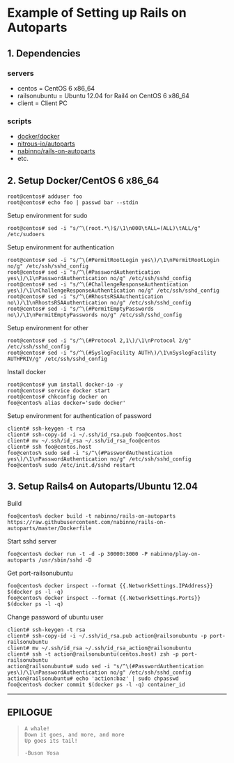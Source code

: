# Example of Setting up Rails on Autoparts
## 1. Dependencies
### servers
- centos        = CentOS 6 x86_64
- railsonubuntu = Ubuntu 12.04 for Rail4 on CentOS 6 x86_64
- client        = Client PC

### scripts
- [docker/docker](https://github.com/docker/docker)
- [nitrous-io/autoparts](https://github.com/nitrous-io/autoparts)
- [nabinno/rails-on-autoparts](https://github.com/nabinno/rails-on-autoparts)
- etc.

## 2. Setup Docker/CentOS 6 x86_64
```
root@centos# adduser foo
root@centos# echo foo | passwd bar --stdin
```
Setup environment for sudo
```
root@centos# sed -i "s/^\(root.*\)$/\1\n000\tALL=(ALL)\tALL/g" /etc/sudoers
```
Setup environment for authentication
```
root@centos# sed -i "s/^\(#PermitRootLogin yes\)/\1\nPermitRootLogin no/g" /etc/ssh/sshd_config
root@centos# sed -i "s/^\(#PasswordAuthentication yes\)/\1\nPasswordAuthentication no/g" /etc/ssh/sshd_config
root@centos# sed -i "s/^\(#ChallengeResponseAuthentication yes\)/\1\nChallengeResponseAuthentication no/g" /etc/ssh/sshd_config
root@centos# sed -i "s/^\(#RhostsRSAAuthentication no\)/\1\nRhostsRSAAuthentication no/g" /etc/ssh/sshd_config
root@centos# sed -i "s/^\(#PermitEmptyPasswords no\)/\1\nPermitEmptyPasswords no/g" /etc/ssh/sshd_config
```
Setup environment for other
```
root@centos# sed -i "s/^\(#Protocol 2,1\)/\1\nProtocol 2/g" /etc/ssh/sshd_config
root@centos# sed -i "s/^\(#SyslogFacility AUTH\)/\1\nSyslogFacility AUTHPRIV/g" /etc/ssh/sshd_config
```
Install docker
```
root@centos# yum install docker-io -y
root@centos# service docker start
root@centos# chkconfig docker on
foo@centos% alias docker='sudo docker'
```
Setup environment for authentication of password
```
client# ssh-keygen -t rsa
client# ssh-copy-id -i ~/.ssh/id_rsa.pub foo@centos.host
client# mv ~/.ssh/id_rsa ~/.ssh/id_rsa_foo@centos
client# ssh foo@centos.host
foo@centos% sudo sed -i "s/^\(#PasswordAuthentication yes\)/\1\nPasswordAuthentication no/g" /etc/ssh/sshd_config
foo@centos% sudo /etc/init.d/sshd restart
```

## 3. Setup Rails4 on Autoparts/Ubuntu 12.04
Build
```
foo@centos% docker build -t nabinno/rails-on-autoparts https://raw.githubusercontent.com/nabinno/rails-on-autoparts/master/Dockerfile
```
Start sshd server
```
foo@centos% docker run -t -d -p 30000:3000 -P nabinno/play-on-autoparts /usr/sbin/sshd -D
```
Get port-railsonubuntu
```
foo@centos% docker inspect --format {{.NetworkSettings.IPAddress}} $(docker ps -l -q)
foo@centos% docker inspect --format {{.NetworkSettings.Ports}} $(docker ps -l -q)
```
Change password of ubuntu user
```
client# ssh-keygen -t rsa
client# ssh-copy-id -i ~/.ssh/id_rsa.pub action@railsonubuntu -p port-railsonubuntu
client# mv ~/.ssh/id_rsa ~/.ssh/id_rsa_action@railsonubuntu
client# ssh -t action@railsonubuntu(centos.host) zsh -p port-railsonubuntu
action@railsonubuntu# sudo sed -i "s/^\(#PasswordAuthentication yes\)/\1\nPasswordAuthentication no/g" /etc/ssh/sshd_config
action@railsonubuntu# echo 'action:baz' | sudo chpasswd
foo@centos% docker commit $(docker ps -l -q) container_id
```

---

## EPILOGUE
>     A whale!
>     Down it goes, and more, and more
>     Up goes its tail!
>
>     -Buson Yosa
